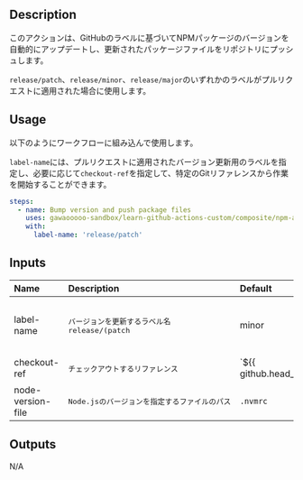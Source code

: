 

<!-- actdocs start -->

## Description

このアクションは、GitHubのラベルに基づいてNPMパッケージのバージョンを自動的にアップデートし、更新されたパッケージファイルをリポジトリにプッシュします。

`release/patch`、`release/minor`、`release/major`のいずれかのラベルがプルリクエストに適用された場合に使用します。

## Usage
以下のようにワークフローに組み込んで使用します。

`label-name`には、プルリクエストに適用されたバージョン更新用のラベルを指定し、必要に応じて`checkout-ref`を指定して、特定のGitリファレンスから作業を開始することができます。

```yaml
steps:
  - name: Bump version and push package files
    uses: gawaooooo-sandbox/learn-github-actions-custom/composite/npm-auto-bump@v0 # This is the version of the action
    with:
      label-name: 'release/patch'
```

## Inputs

| Name | Description | Default | Required |
| :--- | :---------- | :------ | :------: |
| label-name | <pre>バージョンを更新するラベル名<br>release/(patch|minor|major) のいずれかを指定します</pre> | n/a | yes |
| checkout-ref | <pre>チェックアウトするリファレンス</pre> | `${{ github.head_ref || github.ref }}` | no |
| node-version-file | <pre>Node.jsのバージョンを指定するファイルのパス</pre> | `.nvmrc` | no |

## Outputs

N/A

<!-- actdocs end -->


